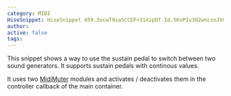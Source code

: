 ```yaml
---
category: MIDI
HiseSnippet: HiseSnippet 459.3ocwT9saSCCEF+31XzpDf.Id.5KvPIv3O2wncsnJVmhVll3tIis2hEN1UwNCxaMuAvwIcKoZUbQj.7cmuy4y4m843jVZ4RmyVBjIWTuQBjGSypM9744LkAVcBPdJcMy4kkSaklUug4bRAPHi+TPfLIBZV+7CyXZlgK6j.3RqhKOUUn7cpoG+YkVujIjWnJ5U8QGuhaMysZaExyXZLrgw+F6F4YrPYin.4QKDJusLyy7RGVyLqnNK29cSa8WpbpupkgfDHC2nVYXdtRKRu6r5.fDk1cxG2dxeAcsRntWu6F3YMIl14n+c.YztHEsCRI8QJtGRKsZQXCBk7P7fdzE0RGBgUToY9cIKzB1lPY2s6rx3kFmxW2uE8eE2mSSUdd994czd3EaT+s4cay+IzEWesj66fMht7K+C5zmaq7JyMqY9R0O.B8rphLb9mKQRLFoF+PTxHHXsINNDGtYxjFQSvuv01jIgXx1jI2kDJX7R6U3aKeoUGl9OnQAYxz7xZB9DGiml.2xzUn.kF+xXn.m5uhyCWEGhrueOuZ.dd8.7bz.77lA34sCvy6Ffm2+G8D9gyGq71h1mInP5hSXdFNGtvvvorlIR32vIOnGT
author: 
active: false
tags: 
---
```

This snippet shows a way to use the sustain pedal to switch between two sound generators. It supports sustain pedals with continous values.

It uses two [MidiMuter](https://docs.hise.audio/hise-modules/midi-processors/list/midimuter.html) modules and activates / deactivates them in the controller callback of the main container.